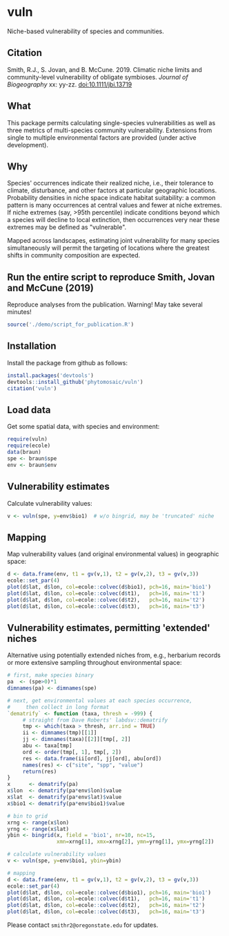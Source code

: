 # vuln

Niche-based vulnerability of species and communities.


## Citation

Smith, R.J., S. Jovan, and B. McCune. 2019. Climatic niche limits and community-level vulnerability of obligate symbioses. *Journal of Biogeography* xx: yy-zz. [doi:10.1111/jbi.13719](https://doi.org/10.1111/jbi.13719)


## What

This package permits calculating single-species vulnerabilities as well as three metrics of multi-species community vulnerability.  Extensions from single to multiple environmental factors are provided (under active development). 


## Why

Species' occurrences indicate their realized niche, i.e., their tolerance to climate, disturbance, and other factors at particular geographic locations.  Probability densities in niche space indicate habitat suitability: a common pattern is many occurrences at central values and fewer at niche extremes.  If niche extremes (say, >95th percentile) indicate conditions beyond which a species will decline to local extinction, then occurrences very near these extremes may be defined as "vulnerable".  

Mapped across landscapes, estimating joint vulnerability for many species simultaneously will permit the targeting of locations where the greatest shifts in community composition are expected.


## Run the entire script to reproduce Smith, Jovan and McCune (2019)

Reproduce analyses from the publication.  Warning!  May take several minutes!
```r
source('./demo/script_for_publication.R')
```


## Installation

Install the package from github as follows:
```r
install.packages('devtools')
devtools::install_github('phytomosaic/vuln')
citation('vuln')
```


## Load data

Get some spatial data, with species and environment:
```r
require(vuln)
require(ecole)
data(braun)
spe <- braun$spe
env <- braun$env
```


## Vulnerability estimates

Calculate vulnerability values:
```r
v <- vuln(spe, y=env$bio1)  # w/o bingrid, may be 'truncated' niche
```


## Mapping

Map vulnerability values (and original environmental values) in geographic space:
```r
d <- data.frame(env, t1 = gv(v,1), t2 = gv(v,2), t3 = gv(v,3))
ecole::set_par(4)
plot(d$lat, d$lon, col=ecole::colvec(d$bio1), pch=16, main='bio1')
plot(d$lat, d$lon, col=ecole::colvec(d$t1),   pch=16, main='t1')
plot(d$lat, d$lon, col=ecole::colvec(d$t2),   pch=16, main='t2')
plot(d$lat, d$lon, col=ecole::colvec(d$t3),   pch=16, main='t3')
```


## Vulnerability estimates, permitting 'extended' niches

Alternative using potentially extended niches from, e.g., herbarium records or more extensive sampling throughout environmental space:
```r
# first, make species binary
pa  <- (spe>0)*1
dimnames(pa) <- dimnames(spe)

# next, get environmental values at each species occurrence, 
#     then collect in long format
`dematrify` <- function (taxa, thresh = -999) {
     # straight from Dave Roberts' labdsv::dematrify
     tmp <- which(taxa > thresh, arr.ind = TRUE)
     ii <- dimnames(tmp)[[1]]
     jj <- dimnames(taxa)[[2]][tmp[, 2]]
     abu <- taxa[tmp]
     ord <- order(tmp[, 1], tmp[, 2])
     res <- data.frame(ii[ord], jj[ord], abu[ord])
     names(res) <- c("site", "spp", "value")
     return(res)
}
x      <- dematrify(pa)
x$lon  <- dematrify(pa*env$lon)$value
x$lat  <- dematrify(pa*env$lat)$value
x$bio1 <- dematrify(pa*env$bio1)$value

# bin to grid
xrng <- range(x$lon)
yrng <- range(x$lat)
ybin <- bingrid(x, field = 'bio1', nr=10, nc=15, 
                xmn=xrng[1], xmx=xrng[2], ymn=yrng[1], ymx=yrng[2])

# calculate vulnerability values
v <- vuln(spe, y=env$bio1, ybin=ybin)

# mapping
d <- data.frame(env, t1 = gv(v,1), t2 = gv(v,2), t3 = gv(v,3))
ecole::set_par(4)
plot(d$lat, d$lon, col=ecole::colvec(d$bio1), pch=16, main='bio1')
plot(d$lat, d$lon, col=ecole::colvec(d$t1),   pch=16, main='t1')
plot(d$lat, d$lon, col=ecole::colvec(d$t2),   pch=16, main='t2')
plot(d$lat, d$lon, col=ecole::colvec(d$t3),   pch=16, main='t3')

```

Please contact `smithr2@oregonstate.edu` for updates.
